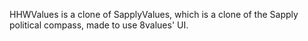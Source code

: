 HHWValues is a clone of SapplyValues, which is a clone of the Sapply political compass, made to use 8values' UI.
